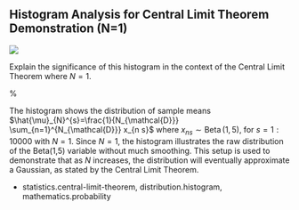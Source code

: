 ## Histogram Analysis for Central Limit Theorem Demonstration (N=1)

![](https://cdn.mathpix.com/cropped/2024_06_13_4a0eadb9c3250516aa8dg-1.jpg?height=441&width=518&top_left_y=208&top_left_x=404)

Explain the significance of this histogram in the context of the Central Limit Theorem where $N=1$.

% 

The histogram shows the distribution of sample means $\hat{\mu}_{N}^{s}=\frac{1}{N_{\mathcal{D}}} \sum_{n=1}^{N_{\mathcal{D}}} x_{n s}$ where $x_{n s} \sim \operatorname{Beta}(1,5)$, for $s=1: 10000$ with $N=1$. Since $N=1$, the histogram illustrates the raw distribution of the Beta(1,5) variable without much smoothing. This setup is used to demonstrate that as $N$ increases, the distribution will eventually approximate a Gaussian, as stated by the Central Limit Theorem.

- statistics.central-limit-theorem, distribution.histogram, mathematics.probability